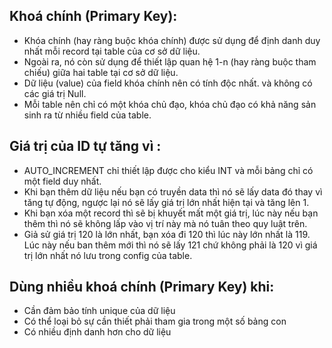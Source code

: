 ## Khoá chính (Primary Key): ## 
- Khóa chính (hay ràng buộc khóa chính) được sử dụng để định danh duy nhất mỗi record tại table của cơ sở dữ liệu.  
- Ngoài ra, nó còn sử dụng để thiết lập quan hệ 1-n (hay ràng buộc tham chiếu) giữa hai table tại cơ sở dữ liệu.  
- Dữ liệu (value) của field khóa chính nên có tính độc nhất. và không có các giá trị Null.  
- Mỗi table nên chỉ có một khóa chủ đạo, khóa chủ đạo có khả năng sản sinh ra từ nhiều field của table.

## Giá trị của ID tự tăng vì : ##  
- AUTO_INCREMENT chỉ thiết lập được cho kiểu INT và mỗi bảng chỉ có một field duy nhất.
- Khi bạn thêm dữ liệu nếu bạn có truyền data thì nó sẽ lấy data đó thay vì tăng tự động, ngược lại nó sẽ lấy giá trị lớn nhất hiện tại và tăng lên 1.
- Khi bạn xóa một record thì sẽ bị khuyết mất một giá trị, lúc này nếu bạn thêm thì nó sẽ không lấp vào vị trí này mà nó tuân theo quy luật trên.
- Giả sử giá trị 120 là lớn nhất, bạn xóa đi 120 thì lúc này lớn nhất là 119. Lúc này nếu ban thêm mới thì nó sẽ lấy 121 chứ không phải là 120 vì giá trị lớn nhất nó lưu trong config của table.

## Dùng nhiều khoá chính (Primary Key) khi: ##  
- Cần đảm bảo tính unique của dữ liệu
- Có thể loại bỏ sự cần thiết phải tham gia trong một số bảng con
- Có nhiều định danh hơn cho dữ liệu
